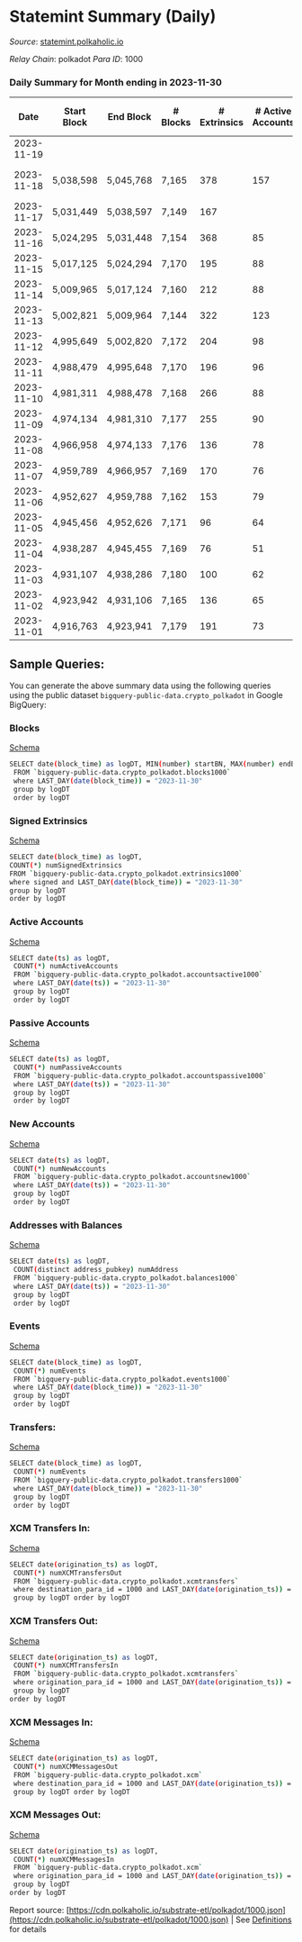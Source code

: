 # Statemint Summary (Daily)

_Source_: [statemint.polkaholic.io](https://statemint.polkaholic.io)

*Relay Chain*: polkadot
*Para ID*: 1000



### Daily Summary for Month ending in 2023-11-30


| Date    | Start Block | End Block | # Blocks | # Extrinsics | # Active Accounts | # Passive Accounts | # New Accounts | # Addresses | # Events  | # Transfers ($USD) | # XCM Transfers In ($USD) | # XCM Transfers Out ($USD) | # XCM In | # XCM Out | Issues |
|---------|-------------|-----------|----------|--------------|-------------------|--------------------|----------------|-------------|-----------|--------------------|---------------------------|----------------------------|----------|-----------|--------|
| 2023-11-19 |  |  |  |  |  |  |  |  |  |   |   |   |  |  |  |
| 2023-11-18 | 5,038,598 | 5,045,768 | 7,165 | 378 | 157 | 32 |  | 3,274 | 19,757 | 3,204 ($891.46) | 58 ($168,007.08) | 38 ($118,735.18) | 62 | 37 | 6 missing (0.08%) |
| 2023-11-17 | 5,031,449 | 5,038,597 | 7,149 | 167 |  |  |  |  | 17,911 | 2,119 ($1.51) | 50 ($221,643.36) | 48 ($125,214.85) | 57 | 51 |  |
| 2023-11-16 | 5,024,295 | 5,031,448 | 7,154 | 368 | 85 | 14 |  | 3,238 | 20,866 | 3,653 ($11,039.65) | 87 ($240,621.29) | 46 ($80,859.47) | 94 | 52 |  |
| 2023-11-15 | 5,017,125 | 5,024,294 | 7,170 | 195 | 88 | 11 | 6 | 3,229 | 18,321 | 2,720 ($30.20) | 49 ($58,085.47) | 63 ($145,411.03) | 54 | 70 |  |
| 2023-11-14 | 5,009,965 | 5,017,124 | 7,160 | 212 | 88 | 14 | 9 | 3,224 | 18,557 | 2,871 ($134.39) | 74 ($226,257.71) | 71 ($125,221.94) | 84 | 76 |  |
| 2023-11-13 | 5,002,821 | 5,009,964 | 7,144 | 322 | 123 | 8 | 13 | 3,218 | 19,998 | 3,833 ($37.81) | 97 ($356,331.31) | 63 ($214,256.36) | 101 | 66 |  |
| 2023-11-12 | 4,995,649 | 5,002,820 | 7,172 | 204 | 98 | 15 |  | 3,206 | 18,257 | 2,697 ($17.17) | 66 ($240,804.83) | 58 ($292,940.64) | 104 | 83 |  |
| 2023-11-11 | 4,988,479 | 4,995,648 | 7,170 | 196 | 96 | 14 | 11 | 3,199 | 18,197 | 2,631 ($96.98) | 80 ($229,835.43) | 58 ($229,418.47) | 102 | 66 |  |
| 2023-11-10 | 4,981,311 | 4,988,478 | 7,168 | 266 | 88 | 18 | 16 | 3,188 | 19,619 | 3,359 ($51.97) | 135 ($183,187.38) | 125 ($291,130.27) | 137 | 130 |  |
| 2023-11-09 | 4,974,134 | 4,981,310 | 7,177 | 255 | 90 | 16 | 12 | 3,175 | 19,158 | 3,171 ($59.49) | 97 ($350,229.04) | 85 ($308,171.70) | 108 | 96 |  |
| 2023-11-08 | 4,966,958 | 4,974,133 | 7,176 | 136 | 78 | 14 | 8 | 3,164 | 17,496 | 2,237 ($1,616.78) | 47 ($64,122.34) | 39 ($78,613.57) | 51 | 50 |  |
| 2023-11-07 | 4,959,789 | 4,966,957 | 7,169 | 170 | 76 | 12 | 6 | 3,156 | 17,997 | 2,395 ($4.04) | 57 ($166,612.76) | 41 ($73,062.56) | 60 | 43 |  |
| 2023-11-06 | 4,952,627 | 4,959,788 | 7,162 | 153 | 79 | 14 | 10 | 3,150 | 17,732 | 2,398 ($5.41) | 39 ($52,505.05) | 61 ($168,227.75) | 60 | 69 |  |
| 2023-11-05 | 4,945,456 | 4,952,626 | 7,171 | 96 | 64 | 12 |  | 3,140 | 16,432 | 1,454 ($503.37) | 41 ($75,987.90) | 27 ($97,245.87) | 45 | 32 |  |
| 2023-11-04 | 4,938,287 | 4,945,455 | 7,169 | 76 | 51 | 9 | 5 | 3,134 | 16,015 | 1,184 ($1.30) | 15 ($31,517.46) | 21 ($34,153.09) | 17 | 22 |  |
| 2023-11-03 | 4,931,107 | 4,938,286 | 7,180 | 100 | 62 | 18 | 8 | 3,130 | 16,587 | 1,587 ($1.57) | 36 ($84,698.97) | 30 ($58,748.78) | 42 | 34 |  |
| 2023-11-02 | 4,923,942 | 4,931,106 | 7,165 | 136 | 65 | 15 | 7 | 3,122 | 17,282 | 2,091 ($13.29) | 41 ($103,464.20) | 43 ($119,119.60) | 45 | 45 |  |
| 2023-11-01 | 4,916,763 | 4,923,941 | 7,179 | 191 | 73 | 11 | 2 | 3,115 | 18,273 | 2,732 ($50.93) | 42 ($147,572.36) | 74 ($272,091.40) | 56 | 78 |  |

## Sample Queries:
You can generate the above summary data using the following queries using the public dataset `bigquery-public-data.crypto_polkadot` in Google BigQuery:


### Blocks 

[Schema](https://github.com/colorfulnotion/substrate-etl/blob/main/schema/blocks.json)

```bash
SELECT date(block_time) as logDT, MIN(number) startBN, MAX(number) endBN, COUNT(*) numBlocks 
 FROM `bigquery-public-data.crypto_polkadot.blocks1000`  
 where LAST_DAY(date(block_time)) = "2023-11-30" 
 group by logDT 
 order by logDT
```

### Signed Extrinsics 

[Schema](https://github.com/colorfulnotion/substrate-etl/blob/main/schema/extrinsics.json)

```bash
SELECT date(block_time) as logDT, 
COUNT(*) numSignedExtrinsics 
FROM `bigquery-public-data.crypto_polkadot.extrinsics1000`  
where signed and LAST_DAY(date(block_time)) = "2023-11-30" 
group by logDT 
order by logDT
```

### Active Accounts 

[Schema](https://github.com/colorfulnotion/substrate-etl/blob/main/schema/accountsactive.json)

```bash
SELECT date(ts) as logDT, 
 COUNT(*) numActiveAccounts 
 FROM `bigquery-public-data.crypto_polkadot.accountsactive1000` 
 where LAST_DAY(date(ts)) = "2023-11-30" 
 group by logDT 
 order by logDT
```

### Passive Accounts 

[Schema](https://github.com/colorfulnotion/substrate-etl/blob/main/schema/accountspassive.json)

```bash
SELECT date(ts) as logDT, 
 COUNT(*) numPassiveAccounts 
 FROM `bigquery-public-data.crypto_polkadot.accountspassive1000` 
 where LAST_DAY(date(ts)) = "2023-11-30" 
 group by logDT 
 order by logDT
```

### New Accounts 

[Schema](https://github.com/colorfulnotion/substrate-etl/blob/main/schema/accountsnew.json)

```bash
SELECT date(ts) as logDT, 
 COUNT(*) numNewAccounts 
 FROM `bigquery-public-data.crypto_polkadot.accountsnew1000` 
 where LAST_DAY(date(ts)) = "2023-11-30" 
 group by logDT
 order by logDT
```

### Addresses with Balances 

[Schema](https://github.com/colorfulnotion/substrate-etl/blob/main/schema/balances.json)

```bash
SELECT date(ts) as logDT,
 COUNT(distinct address_pubkey) numAddress 
 FROM `bigquery-public-data.crypto_polkadot.balances1000` 
 where LAST_DAY(date(ts)) = "2023-11-30" 
 group by logDT 
 order by logDT
```

### Events 

[Schema](https://github.com/colorfulnotion/substrate-etl/blob/main/schema/events.json)

```bash
SELECT date(block_time) as logDT, 
 COUNT(*) numEvents 
 FROM `bigquery-public-data.crypto_polkadot.events1000` 
 where LAST_DAY(date(block_time)) = "2023-11-30" 
 group by logDT 
 order by logDT
```

### Transfers:

[Schema](https://github.com/colorfulnotion/substrate-etl/blob/main/schema/transfers.json)

```bash
SELECT date(block_time) as logDT, 
 COUNT(*) numEvents 
 FROM `bigquery-public-data.crypto_polkadot.transfers1000` 
 where LAST_DAY(date(block_time)) = "2023-11-30" 
 group by logDT 
 order by logDT
```

### XCM Transfers In: 

[Schema](https://github.com/colorfulnotion/substrate-etl/blob/main/schema/xcmtransfers.json)

```bash
SELECT date(origination_ts) as logDT, 
 COUNT(*) numXCMTransfersOut 
 FROM `bigquery-public-data.crypto_polkadot.xcmtransfers` 
 where destination_para_id = 1000 and LAST_DAY(date(origination_ts)) = "2023-11-30" 
 group by logDT order by logDT
```

### XCM Transfers Out: 

[Schema](https://github.com/colorfulnotion/substrate-etl/blob/main/schema/xcmtransfers.json)

```bash
SELECT date(origination_ts) as logDT, 
 COUNT(*) numXCMTransfersIn 
 FROM `bigquery-public-data.crypto_polkadot.xcmtransfers` 
 where origination_para_id = 1000 and LAST_DAY(date(origination_ts)) = "2023-11-30" 
 group by logDT 
order by logDT
```

### XCM Messages In: 

[Schema](https://github.com/colorfulnotion/substrate-etl/blob/main/schema/xcm.json)

```bash
SELECT date(origination_ts) as logDT, 
 COUNT(*) numXCMMessagesOut 
 FROM `bigquery-public-data.crypto_polkadot.xcm` 
 where destination_para_id = 1000 and LAST_DAY(date(origination_ts)) = "2023-11-30" 
 group by logDT order by logDT
```

### XCM Messages Out: 

[Schema](https://github.com/colorfulnotion/substrate-etl/blob/main/schema/xcm.json)

```bash
SELECT date(origination_ts) as logDT, 
 COUNT(*) numXCMMessagesIn 
 FROM `bigquery-public-data.crypto_polkadot.xcm` 
 where origination_para_id = 1000 and LAST_DAY(date(origination_ts)) = "2023-11-30" 
 group by logDT 
order by logDT
```


Report source: [https://cdn.polkaholic.io/substrate-etl/polkadot/1000.json](https://cdn.polkaholic.io/substrate-etl/polkadot/1000.json) | See [Definitions](/DEFINITIONS.md) for details

